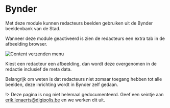 # Bynder

Met deze module kunnen redacteurs beelden gebruiken uit de Bynder beeldenbank van de Stad. 

Wanneer deze module geactiveerd is zien de redacteurs een extra tab in de afbeelding browser.

![Content verzenden menu](.//modules/assets/bynder-module-1.jpg 'De bynder functie in de afbeeldingen browser.')

Kiest een redacteur een afbeelding, dan wordt deze overgenomen in de redactie inclusief de meta data. 

Belangrijk om weten is dat redacteurs niet zomaar toegang hebben tot alle beelden, deze inrichting wordt in Bynder zelf gedaan. 


!> Deze pagina is nog niet helemaal gedocumenteerd. Geef een seintje aan erik.lenaerts@digipolis.be en we werken dit uit.